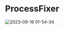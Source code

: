 # ProcessFixer

![2023-09-16 01-54-34](https://github.com/AnDumu/ProcessFixer/assets/79341269/16ec7207-8d3e-4a31-a27f-41a695bb453c)
